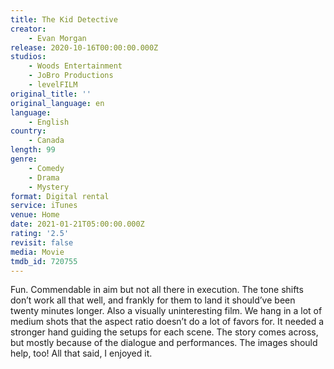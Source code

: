 ```yaml
---
title: The Kid Detective
creator:
    - Evan Morgan
release: 2020-10-16T00:00:00.000Z
studios:
    - Woods Entertainment
    - JoBro Productions
    - levelFILM
original_title: ''
original_language: en
language:
    - English
country:
    - Canada
length: 99
genre:
    - Comedy
    - Drama
    - Mystery
format: Digital rental
service: iTunes
venue: Home
date: 2021-01-21T05:00:00.000Z
rating: '2.5'
revisit: false
media: Movie
tmdb_id: 720755
---
```


Fun. Commendable in aim but not all there in execution. The tone shifts don’t work all that well, and frankly for them to land it should’ve been twenty minutes longer. Also a visually uninteresting film. We hang in a lot of medium shots that the aspect ratio doesn’t do a lot of favors for. It needed a stronger hand guiding the setups for each scene. The story comes across, but mostly because of the dialogue and performances. The images should help, too! All that said, I enjoyed it.
